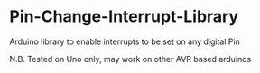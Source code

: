 # Pin-Change-Interrupt-Library
Arduino library to enable interrupts to be set on any digital Pin

N.B. Tested on Uno only, may work on other AVR based arduinos
